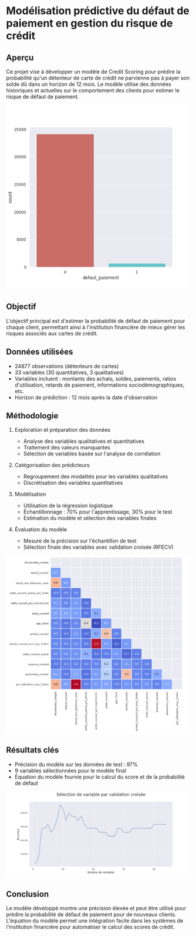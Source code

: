# Modélisation prédictive du défaut de paiement en gestion du risque de crédit

## Aperçu
Ce projet vise à développer un modèle de Credit Scoring pour prédire la probabilité qu'un détenteur de carte de crédit ne parvienne pas à payer son solde dû dans un horizon de 12 mois. Le modèle utilise des données historiques et actuelles sur le comportement des clients pour estimer le risque de défaut de paiement.

![Distribution de la variable défaut de paiement](imgs/defaut_paiement.jpeg)

## Objectif
L'objectif principal est d'estimer la probabilité de défaut de paiement pour chaque client, permettant ainsi à l'institution financière de mieux gérer les risques associés aux cartes de crédit.

## Données utilisées
- 24877 observations (détenteurs de cartes)
- 33 variables (30 quantitatives, 3 qualitatives)
- Variables incluent : montants des achats, soldes, paiements, ratios d'utilisation, retards de paiement, informations sociodémographiques, etc.
- Horizon de prédiction : 12 mois après la date d'observation

## Méthodologie
1. Exploration et préparation des données
   - Analyse des variables qualitatives et quantitatives
   - Traitement des valeurs manquantes
   - Sélection de variables basée sur l'analyse de corrélation

2. Catégorisation des prédicteurs
   - Regroupement des modalités pour les variables qualitatives
   - Discrétisation des variables quantitatives

3. Modélisation
   - Utilisation de la régression logistique
   - Échantillonnage : 70% pour l'apprentissage, 30% pour le test
   - Estimation du modèle et sélection des variables finales

4. Évaluation du modèle
   - Mesure de la précision sur l'échantillon de test
   - Sélection finale des variables avec validation croisée (RFECV)

![Corrélation des variables sélectionnées](imgs/corr_final.png)

## Résultats clés
- Précision du modèle sur les données de test : 97%
- 9 variables sélectionnées pour le modèle final
- Équation du modèle fournie pour le calcul du score et de la probabilité de défaut

![Sélection de variables par validation croisée](imgs/select_var.jpeg)

## Conclusion
Le modèle développé montre une précision élevée et peut être utilisé pour prédire la probabilité de défaut de paiement pour de nouveaux clients. L'équation du modèle permet une intégration facile dans les systèmes de l'institution financière pour automatiser le calcul des scores de crédit.
